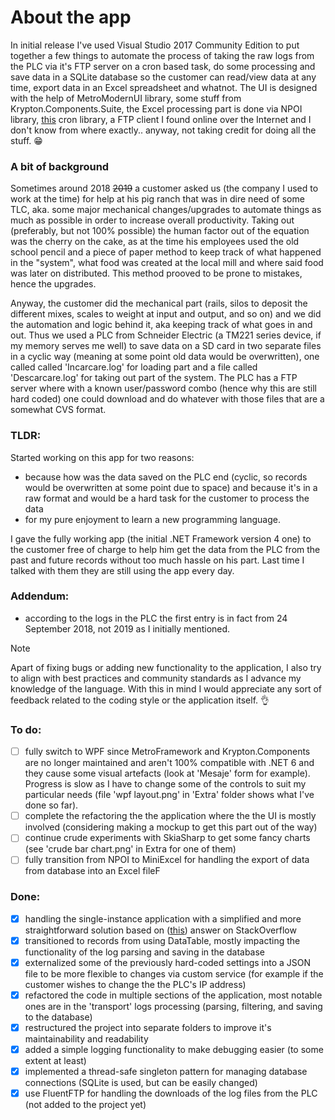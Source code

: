 # About the app
In initial release I've used Visual Studio 2017 Community Edition to put together a few things to automate the process of taking the raw logs from the PLC via it's FTP server on a cron based task, do some processing and save data in a SQLite database so the customer can read/view data at any time, export data in an Excel spreadsheet and whatnot. The UI is designed with the help of MetroModernUI library, some stuff from Krypton.Components.Suite, the Excel processing part is done via NPOI library, [this](https://github.com/HenriqueCaires/cron) cron library, a FTP client I found online over the Internet and I don't know from where exactly.. anyway, not taking credit for doing all the stuff. :grin:

### A bit of background
Sometimes around 2018 ~~2019~~ a customer asked us (the company I used to work at the time) for help at his pig ranch that was in dire need of some TLC, aka. some major mechanical changes/upgrades to automate things as much as possible in order to increase overall productivity. Taking out (preferably, but not 100% possible) the human factor out of the equation was the cherry on the cake, as at the time his employees used the old school pencil and a piece of paper method to keep track of what happened in the "system", what food was created at the local mill and where said food was later on distributed. This method prooved to be prone to mistakes, hence the upgrades.

Anyway, the customer did the mechanical part (rails, silos to deposit the different mixes, scales to weight at input and output, and so on) and we did the automation and logic behind it, aka keeping track of what goes in and out. Thus we used a PLC from Schneider Electric (a TM221 series device, if my memory serves me well) to save data on a SD card in two separate files in a cyclic way (meaning at some point old data would be overwritten), one called called 'Incarcare.log' for loading part and a file called 'Descarcare.log' for taking out part of the system. The PLC has a FTP server where with a known user/password combo (hence why this are still hard coded) one could download and do whatever with those files that are a somewhat CVS format.

### **TLDR**:
Started working on this app for two reasons:
- because how was the data saved on the PLC end (cyclic, so records would be overwritten at some point due to space) and because it's in a raw format and would be a hard task for the customer to process the data
- for my pure enjoyment to learn a new programming language.

I gave the fully working app (the initial .NET Framework version 4 one) to the customer free of charge to help him get the data from the PLC from the past and future records without too much hassle on his part. Last time I talked with them they are still using the app every day.

### Addendum:
- according to the logs in the PLC the first entry is in fact from 24 September 2018, not 2019 as I initially mentioned.

> [!NOTE]
> Apart of fixing bugs or adding new functionality to the application, I also try to align with best practices and community standards as I advance my knowledge of the language. With this in mind I would appreciate any sort of feedback related to the coding style or the application itself. :ok_hand:

### To do:
- [ ] fully switch to WPF since MetroFramework and Krypton.Components are no longer maintained and aren't 100% compatible with .NET 6 and they cause some visual artefacts (look at 'Mesaje' form for example). Progress is slow as I have to change some of the controls to suit my particular needs (file 'wpf layout.png' in 'Extra' folder shows what I've done so far).
- [ ] complete the refactoring the the application where the the UI is mostly involved (considering making a mockup to get this part out of the way)
- [ ] continue crude experiments with SkiaSharp to get some fancy charts (see 'crude bar chart.png' in Extra for one of them)
- [ ] fully transition from NPOI to MiniExcel for handling the export of data from database into an Excel fileF

### Done:
- [x] handling the single-instance application with a simplified and more straightforward solution based on ([this](https://stackoverflow.com/a/819808)) answer on StackOverflow
- [x] transitioned to records from using DataTable, mostly impacting the functionality of the log parsing and saving in the database
- [x] externalized some of the previously hard-coded settings into a JSON file to be more flexible to changes via custom service (for example if the customer wishes to change the the PLC's IP address)
- [x] refactored the code in multiple sections of the application, most notable ones are in the 'transport' logs processing (parsing, filtering, and saving to the database)
- [x] restructured the project into separate folders to improve it's maintainability and readability
- [x] added a simple logging functionality to make debugging easier (to some extent at least)
- [x] implemented a thread-safe singleton pattern for managing database connections (SQLite is used, but can be easily changed)
- [x] use FluentFTP for handling the downloads of the log files from the PLC (not added to the project yet)
